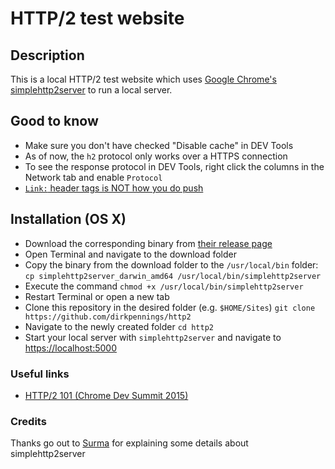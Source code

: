 # HTTP/2 test website

## Description

This is a local HTTP/2 test website which uses [Google Chrome's simplehttp2server](https://github.com/GoogleChrome/simplehttp2server) to run a local server.

## Good to know

* Make sure you don't have checked "Disable cache" in DEV Tools
* As of now, the `h2` protocol only works over a HTTPS connection
* To see the response protocol in DEV Tools, right click the columns in the Network tab and enable `Protocol`
* [`Link:` header tags is NOT how you do push](https://twitter.com/dassurma/status/748616497115836416)

## Installation (OS X)

* Download the corresponding binary from [their release page](https://github.com/GoogleChrome/simplehttp2server/releases)
* Open Terminal and navigate to the download folder
* Copy the binary from the download folder to the `/usr/local/bin` folder: `cp simplehttp2server_darwin_amd64 /usr/local/bin/simplehttp2server`
* Execute the command `chmod +x /usr/local/bin/simplehttp2server`
* Restart Terminal or open a new tab
* Clone this repository in the desired folder (e.g. `$HOME/Sites`) `git clone https://github.com/dirkpennings/http2`
* Navigate to the newly created folder `cd http2`
* Start your local server with `simplehttp2server` and navigate to [https://localhost:5000](https://localhost:5000)

### Useful links

* [HTTP/2 101 (Chrome Dev Summit 2015)](https://www.youtube.com/watch?v=r5oT_2ndjms&t=21m59s)

### Credits

Thanks go out to [Surma](https://github.com/surma) for explaining some details about simplehttp2server
